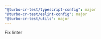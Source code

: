 ```yaml
---
"@turbo-cr-test/typescript-config": major
"@turbo-cr-test/eslint-config": major
"@turbo-cr-test/utils": major
---
```


Fix linter
